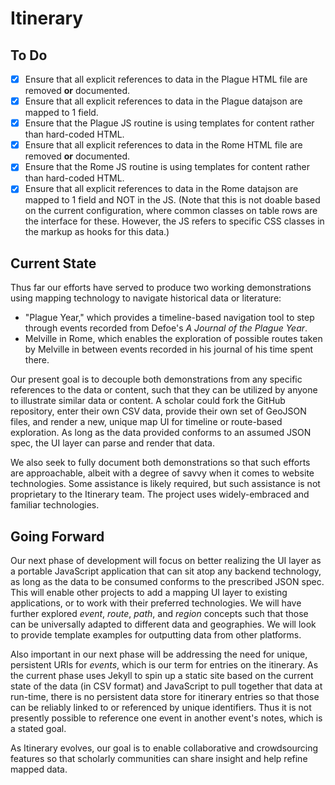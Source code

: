 # Itinerary

## To Do

* [x] Ensure that all explicit references to data in the Plague HTML file are removed **or** documented.
* [x] Ensure that all explicit references to data in the Plague datajson are mapped to 1 field.
* [x] Ensure that the Plague JS routine is using templates for content rather than hard-coded HTML.
* [x] Ensure that all explicit references to data in the Rome HTML file are removed **or** documented.
* [x] Ensure that the Rome JS routine is using templates for content rather than hard-coded HTML.
* [x] Ensure that all explicit references to data in the Rome datajson are mapped to 1 field and NOT in the JS. (Note that this is not doable based on the current configuration, where common classes on table rows are the interface for these. However, the JS refers to specific CSS classes in the markup as hooks for this data.)

## Current State

Thus far our efforts have served to produce two working demonstrations using mapping technology to navigate historical data or literature:

* "Plague Year," which provides a timeline-based navigation tool to step through events recorded from Defoe's *A Journal of the Plague Year*.
* Melville in Rome, which enables the exploration of possible routes taken by Melville in between events recorded in his journal of his time spent there.

Our present goal is to decouple both demonstrations from any specific references to the data or content, such that they can be utilized by anyone to illustrate similar data or content. A scholar could fork the GitHub repository, enter their own CSV data, provide their own set of GeoJSON files, and render a new, unique map UI for timeline or route-based exploration. As long as the data provided conforms to an assumed JSON spec, the UI layer can parse and render that data.

We also seek to fully document both demonstrations so that such efforts are approachable, albeit with a degree of savvy when it comes to website technologies. Some assistance is likely required, but such assistance is not proprietary to the Itinerary team. The project uses widely-embraced and familiar technologies.

## Going Forward

Our next phase of development will focus on better realizing the UI layer as a portable JavaScript application that can sit atop any backend technology, as long as the data to be consumed conforms to the prescribed JSON spec. This will enable other projects to add a mapping UI layer to existing applications, or to work with their preferred technologies. We will have further explored *event*, *route*, *path*, and *region* concepts such that those can be universally adapted to different data and geographies. We will look to provide template examples for outputting data from other platforms.

Also important in our next phase will be addressing the need for unique, persistent URIs for *events*, which is our term for entries on the itinerary. As the current phase uses Jekyll to spin up a static site based on the current state of the data (in CSV format) and JavaScript to pull together that data at run-time, there is no persistent data store for itinerary entries so that those can be reliably linked to or referenced by unique identifiers. Thus it is not presently possible to reference one event in another event's notes, which is a stated goal.

As Itinerary evolves, our goal is to enable collaborative and crowdsourcing features so that scholarly communities can share insight and help refine mapped data.
